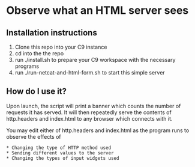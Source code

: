 # Observe what an HTML server sees

## Installation instructions

1. Clone this repo into your C9 instance
2. cd into the the repo
3. run ./install.sh to prepare your C9 workspace with the necessary programs
4. run ./run-netcat-and-html-form.sh to start this simple server

## How do I use it?

Upon launch, the script will print a banner which counts the number of requests
it has served. It will then repeatedly serve the contents of http.headers and
index.html to any browser which connects with it.

You may edit either of http.headers and index.html as the program runs to observe the
effects of

	* Changing the type of HTTP method used
	* Sending different values to the server
	* Changing the types of input widgets used

